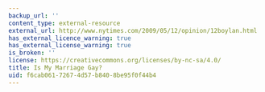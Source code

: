 ```yaml
---
backup_url: ''
content_type: external-resource
external_url: http://www.nytimes.com/2009/05/12/opinion/12boylan.html
has_external_licence_warning: true
has_external_license_warning: true
is_broken: ''
license: https://creativecommons.org/licenses/by-nc-sa/4.0/
title: Is My Marriage Gay?
uid: f6cab061-7267-4d57-b840-8be95f0f44b4
---
```

